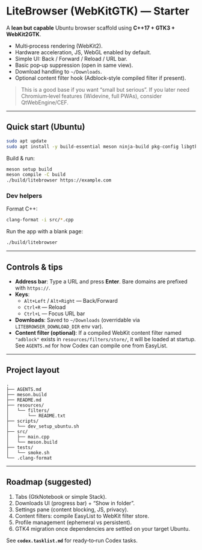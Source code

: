 # LiteBrowser (WebKitGTK) — Starter

A **lean but capable** Ubuntu browser scaffold using **C++17 + GTK3 + WebKit2GTK**.

- Multi‑process rendering (WebKit2).
- Hardware acceleration, JS, WebGL enabled by default.
- Simple UI: Back / Forward / Reload / URL bar.
- Basic pop‑up suppression (open in same view).
- Download handling to `~/Downloads`.
- Optional content filter hook (Adblock‑style compiled filter if present).

> This is a good base if you want “small but serious”. If you later need Chromium‑level features (Widevine, full PWAs), consider QtWebEngine/CEF.

---

## Quick start (Ubuntu)

```bash
sudo apt update
sudo apt install -y build-essential meson ninja-build pkg-config libgtk-3-dev libwebkit2gtk-4.0-dev clang-format
```

Build & run:

```bash
meson setup build
meson compile -C build
./build/litebrowser https://example.com
```

### Dev helpers

Format C++:

```bash
clang-format -i src/*.cpp
```

Run the app with a blank page:

```bash
./build/litebrowser
```

---

## Controls & tips

- **Address bar**: Type a URL and press **Enter**. Bare domains are prefixed with `https://`.
- **Keys**:  
  - `Alt+Left` / `Alt+Right` — Back/Forward  
  - `Ctrl+R` — Reload  
  - `Ctrl+L` — Focus URL bar
- **Downloads**: Saved to `~/Downloads` (overridable via `LITEBROWSER_DOWNLOAD_DIR` env var).
- **Content filter (optional)**: If a compiled WebKit content filter named `"adblock"` exists in `resources/filters/store/`, it will be loaded at startup. See `AGENTS.md` for how Codex can compile one from EasyList.

---

## Project layout

```
.
├── AGENTS.md
├── meson.build
├── README.md
├── resources/
│   └── filters/
│       └── README.txt
├── scripts/
│   └── dev_setup_ubuntu.sh
├── src/
│   ├── main.cpp
│   └── meson.build
├── tests/
│   └── smoke.sh
└── .clang-format
```

---

## Roadmap (suggested)
1. Tabs (GtkNotebook or simple Stack).
2. Downloads UI (progress bar) + “Show in folder”.
3. Settings pane (content blocking, JS, privacy).
4. Content filters: compile EasyList to WebKit filter store.
5. Profile management (ephemeral vs persistent).
6. GTK4 migration once dependencies are settled on your target Ubuntu.

See **`codex.tasklist.md`** for ready‑to‑run Codex tasks.
